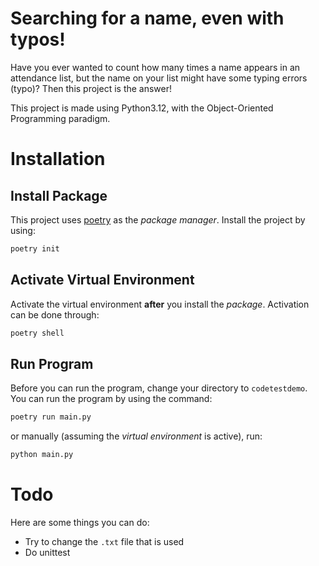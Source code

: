 # Searching for a name, even with typos!

Have you ever wanted to count how many times a name appears in an attendance list, but the name on your list might have some typing errors (typo)?
Then this project is the answer!

This project is made using Python3.12, with the Object-Oriented Programming paradigm.

# Installation

## Install Package

This project uses [poetry](https://python-poetry.org/docs/) as the _package manager_. Install the project by using:

```bash
poetry init
```

## Activate Virtual Environment

Activate the virtual environment **after** you install the _package_. Activation can be done through:

```bash
poetry shell
```

## Run Program

Before you can run the program, change your directory to `codetestdemo`.
You can run the program by using the command:

```bash
poetry run main.py
```

or manually (assuming the _virtual environment_ is active), run:

```bash
python main.py
```

# Todo

Here are some things you can do:

- Try to change the `.txt` file that is used
- Do unittest
